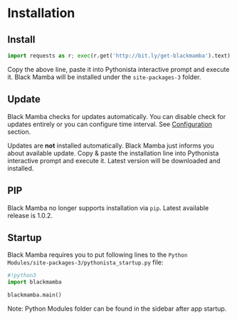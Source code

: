 # Installation


## Install

```python
import requests as r; exec(r.get('http://bit.ly/get-blackmamba').text)
```

Copy the above line, paste it into Pythonista interactive prompt and execute it.
Black Mamba will be installed under the `site-packages-3` folder.


## Update

Black Mamba checks for updates automatically. You can disable check for
updates entirely or you can configure time interval.
See [Configuration](configuration.md) section.

Updates are **not** installed automatically. Black Mamba just informs you
about available update. Copy & paste the installation line into Pythonista
interactive prompt and execute it. Latest version will be downloaded and
installed.


## PIP

Black Mamba no longer supports installation via `pip`. Latest available
release is 1.0.2.


## Startup

Black Mamba requires you to put following lines to the 
`Python Modules/site-packages-3/pythonista_startup.py` file:

```python
#!python3
import blackmamba

blackmamba.main()
```

Note: Python Modules folder can be found in the sidebar after app startup.

